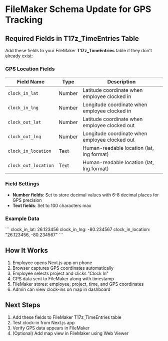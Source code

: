 # FileMaker Schema Update for GPS Tracking

## Required Fields in T17z_TimeEntries Table

Add these fields to your FileMaker **T17z_TimeEntries** table if they don't already exist:

### GPS Location Fields

| Field Name | Type | Description |
|------------|------|-------------|
| `clock_in_lat` | Number | Latitude coordinate when employee clocked in |
| `clock_in_lng` | Number | Longitude coordinate when employee clocked in |
| `clock_out_lat` | Number | Latitude coordinate when employee clocked out |
| `clock_out_lng` | Number | Longitude coordinate when employee clocked out |
| `clock_in_location` | Text | Human-readable location (lat, lng format) |
| `clock_out_location` | Text | Human-readable location (lat, lng format) |

### Field Settings

- **Number fields**: Set to store decimal values with 6-8 decimal places for GPS precision
- **Text fields**: Set to 100 characters max

### Example Data

\`\`\`
clock_in_lat: 26.123456
clock_in_lng: -80.234567
clock_in_location: "26.123456, -80.234567"
\`\`\`

## How It Works

1. Employee opens Next.js app on phone
2. Browser captures GPS coordinates automatically
3. Employee selects project and clicks "Clock In"
4. GPS data sent to FileMaker along with timestamp
5. FileMaker stores: employee, project, time, and GPS coordinates
6. Admin can view clock-ins on map in dashboard

## Next Steps

1. Add these fields to FileMaker T17z_TimeEntries table
2. Test clock-in from Next.js app
3. Verify GPS data appears in FileMaker
4. (Optional) Add map view in FileMaker using Web Viewer
